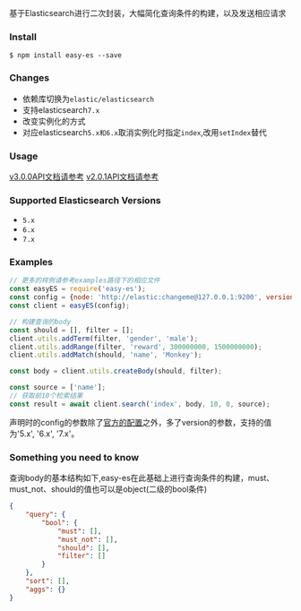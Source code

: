 
基于Elasticsearch进行二次封装，大幅简化查询条件的构建，以及发送相应请求

### Install
```shell
$ npm install easy-es --save
```
### Changes
* 依赖库切换为`elastic/elasticsearch`
* 支持elasticsearch`7.x`
* 改变实例化的方式
* 对应elasticsearch`5.x和6.x`取消实例化时指定`index`,改用`setIndex`替代

### Usage
[v3.0.0API文档请参考](https://easy-es.ibrightfactory.com/v3.0.0/) 
[v2.0.1API文档请参考](https://easy-es.ibrightfactory.com/v2.0.1/)

### Supported Elasticsearch Versions
* `5.x`
* `6.x`
* `7.x`

### Examples
```js
// 更多的样例请参考examples路径下的相应文件
const easyES = require('easy-es');
const config = {node: 'http://elastic:changeme@127.0.0.1:9200', version: '7.x'};
const client = easyES(config);

// 构建查询的body
const should = [], filter = [];
client.utils.addTerm(filter, 'gender', 'male');
client.utils.addRange(filter, 'reward', 300000000, 1500000000);
client.utils.addMatch(should, 'name', 'Monkey');

const body = client.utils.createBody(should, filter);

const source = ['name'];
// 获取前10个检索结果
const result = await client.search('index', body, 10, 0, source);
```
声明时的config的参数除了[官方的配置](https://www.elastic.co/guide/en/elasticsearch/client/javascript-api/current/client-configuration.html)之外，多了version的参数，支持的值为'5.x', '6.x', '7.x'。

### Something you need to know

查询body的基本结构如下,easy-es在此基础上进行查询条件的构建，must、must_not、should的值也可以是object(二级的bool条件)
```json
{
	"query": {
		"bool": {
			"must": [],
			"must_not": [],
			"should": [],
			"filter": []
		}
	},
	"sort": [],
	"aggs": {}
}
```

